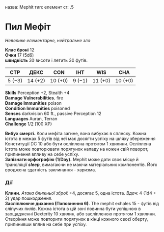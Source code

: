 назва: Mephit тип: елемент cr: .5

# Пил Мефіт
_Невелике елементарне, нейтральне зло_

**Клас броні** 12    
**Очки** 17 (5d6)    
**швидкість** 30 висоти і летить 30 футів.

| СТР    | ДЕКС    | CON     | ІНТ    | WIS     | CHA     |
| ------ | ------- | ------- | ------ | ------- | ------- |
| 5 (−3) | 14 (+2) | 10 (+0) | 9 (−1) | 11 (+0) | 10 (+0) |

**Skills** Perception +2, Stealth +4    
**Damage Vulnerabilities.** fire    
**Damage Immunities** poison    
**Condition Immunities** poisoned    
**Senses** darkvision 60 ft., passive Perception 12    
**Languages** Auran, Terran    
**Challenge** 1/2 (100 XP)

**Вибух смерті.** Коли мефіта загине, вона вибухає в сплеску. Кожна істота в межах 5 футів від неї має досягти успіху на шляху збереження Конституції DC 10 або бути осліплена протягом 1 хвилини. Осліплена істота може повторювати порятунок нападу на кожен свій поворот, припинення впливу на себе успіху.    
**Запізнати орфографію (1/Day).** Mephit може дати своє місце й трансляції **_sleep_**, вимагаючи не маючи матеріальних компонентів. Його вроджена здатність заклинання - харизма.

### Дії
**Клини.** _Атака ближньої зброї:_ +4, досягає 5, одна істота. _Вдач:_ 4 (1d4 + 2) удар пошкодження.    
**Засліплююче дихання (Поповнення 6).** The mephit exhales 15 - футів від сліпучих пилів. Кожна істота в цій зоні повинна бути успішною в заощадженні Dexterity 10 хвилин, або засліпленою протягом 1 хвилини. Створіння може повторити порятунок в кінці кожного своєї оберту, припинивши вплив на себе при успіху.
